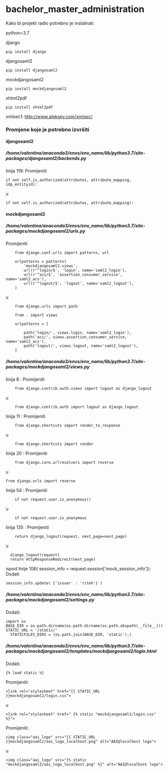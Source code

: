 # bachelor_master_administration

Kako bi projekt radio potrebno je instalirati:

python=3.7

django

	pip install django

djangosaml2

	pip install djangosaml2

mockdjangosaml2

	pip install mockdjangosaml2

 xhtml2pdf
 
	pip install xhtml2pdf

xmlsec1: http://www.aleksey.com/xmlsec/
 
### Promjene koje je potrebno izvršiti
#### djangosaml2


##### /home/valentina/anaconda3/envs/env_name/lib/python3.7/site-packages/djangosaml2/backends.py 

linija 119: Promijeniti 

    if not self.is_authorized(attributes, attribute_mapping, idp_entityid):
 
 u
 
    if not self.is_authorized(attributes, attribute_mapping):
    
#### mockdjangosaml2

##### /home/valentina/anaconda3/envs/env_name/lib/python3.7/site-packages/mockdjangosaml2/urls.py 

Promijeniti

		from django.conf.urls import patterns, url

		urlpatterns = patterns(
			'mockdjangosaml2.views',
			url(r'^login/$', 'login', name='saml2_login'),
			url(r'^acs/$', 'assertion_consumer_service', name='saml2_acs'),
			url(r'^logout/$', 'logout', name='saml2_logout'),
		)

u

		from django.urls import path

		from . import views

		urlpatterns = [

		    path('login/', views.login, name='saml2_login'),
		    path('acs/', views.assertion_consumer_service, name='saml2_acs'),
		    path('logout/', views.logout, name='saml2_logout'),
		]

	
##### /home/valentina/anaconda3/envs/env_name/lib/python3.7/site-packages/mockdjangosaml2/views.py 
	
linija 8 : Promijeniti

		from django.contrib.auth.views import logout as django_logout
u

		from django.contrib.auth import logout as django_logout
	
linija 11 : Promijeniti

		from django.shortcuts import render_to_response
u

		from django.shortcuts import render
    
linija 20 : Promijeniti

		from django.core.urlresolvers import reverse
u

    from django.urls import reverse
    
linija 54 : Promijeniti

		if not request.user.is_anonymous()
u

		if not request.user.is_anonymous

linija 135 : Promijeniti

		return django_logout(request, next_page=next_page)
u

      django_logout(request)
      return HttpResponseRedirect(next_page)

ispod linije 106( session_info = request.session['mock_session_info']):  Dodati

    session_info.update( {'issuer' : 'riteh'} )

##### /home/valentina/anaconda3/envs/env_name/lib/python3.7/site-packages/mockdjangosaml2/settings.py

Dodati:

    import os
    BASE_DIR = os.path.dirname(os.path.dirname(os.path.abspath(__file__)))
    STATIC_URL = '/static/'
	  STATICFILES_DIRS = (os.path.join(BASE_DIR, 'static'),)

##### /home/valentina/anaconda3/envs/env_name/lib/python3.7/site-packages/mockdjangosaml2/templates/mockdjangosaml2/login.html
 
 Dodati:
 
    {% load static %}

 Promijeniti:
 
    <link rel="stylesheet" href="{{ STATIC_URL }}mockdjangosaml2/login.css">
 u
 
    <link rel="stylesheet" href=" {% static "mockdjangosaml2/login.css" %}">

  Promijeniti:
  
	<img class="aai_logo" src="{{ STATIC_URL }}mockdjangosaml2/aai_logo_localhost.png" alt="AAI@localhost logo">
u
  
    <img class="aai_logo" src="{% static "mockdjangosaml2/aai_logo_localhost.png" %}" alt="AAI@localhost logo">
	


